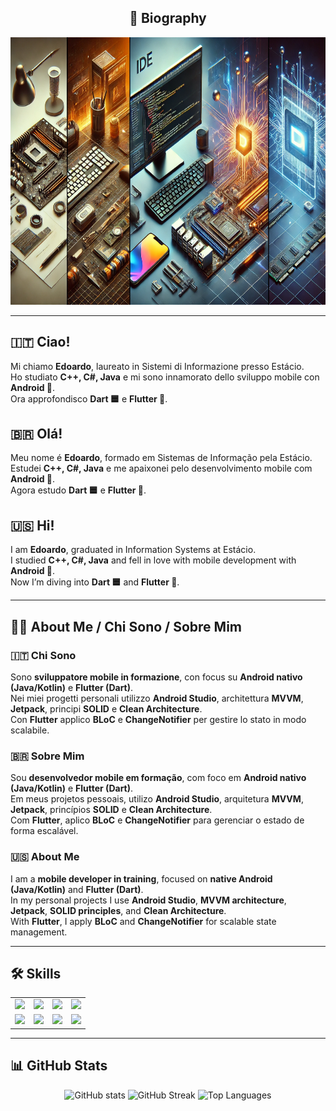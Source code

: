 <h2 align="center">🪪 Biography</h2>

<p align="center">
  <img src="Banner tecnologia.webp" alt="Banner Edoardo - Tecnologia" width="680" height="428">
</p>

---

## 🇮🇹 Ciao! 
Mi chiamo **Edoardo**, laureato in Sistemi di Informazione presso Estácio.  
Ho studiato **C++, C#, Java** e mi sono innamorato dello sviluppo mobile con **Android 🤖**.  
Ora approfondisco **Dart 🟦** e **Flutter 💙**.

## 🇧🇷 Olá! 
Meu nome é **Edoardo**, formado em Sistemas de Informação pela Estácio.  
Estudei **C++, C#, Java** e me apaixonei pelo desenvolvimento mobile com **Android 🤖**.  
Agora estudo **Dart 🟦** e **Flutter 💙**.

## 🇺🇸 Hi! 
I am **Edoardo**, graduated in Information Systems at Estácio.  
I studied **C++, C#, Java** and fell in love with mobile development with **Android 🤖**.  
Now I’m diving into **Dart 🟦** and **Flutter 💙**.

---

## 👨‍💻 About Me / Chi Sono / Sobre Mim

### 🇮🇹 Chi Sono
Sono **sviluppatore mobile in formazione**, con focus su **Android nativo (Java/Kotlin)** e **Flutter (Dart)**.  
Nei miei progetti personali utilizzo **Android Studio**, architettura **MVVM**, **Jetpack**, principi **SOLID** e **Clean Architecture**.  
Con **Flutter** applico **BLoC** e **ChangeNotifier** per gestire lo stato in modo scalabile.

### 🇧🇷 Sobre Mim
Sou **desenvolvedor mobile em formação**, com foco em **Android nativo (Java/Kotlin)** e **Flutter (Dart)**.  
Em meus projetos pessoais, utilizo **Android Studio**, arquitetura **MVVM**, **Jetpack**, princípios **SOLID** e **Clean Architecture**.  
Com **Flutter**, aplico **BLoC** e **ChangeNotifier** para gerenciar o estado de forma escalável.

### 🇺🇸 About Me
I am a **mobile developer in training**, focused on **native Android (Java/Kotlin)** and **Flutter (Dart)**.  
In my personal projects I use **Android Studio**, **MVVM architecture**, **Jetpack**, **SOLID principles**, and **Clean Architecture**.  
With **Flutter**, I apply **BLoC** and **ChangeNotifier** for scalable state management.

---

## 🛠️ Skills
<p align="center">
<table>
<tr>
<td align="center">
<img src="https://img.shields.io/badge/Java-ED8B00?style=for-the-badge&logo=java&logoColor=white">
</td>
<td align="center">
<img src="https://img.shields.io/badge/Kotlin-0095D5?style=for-the-badge&logo=kotlin&logoColor=white">
</td>
<td align="center">
<img src="https://img.shields.io/badge/Dart-0175C2?style=for-the-badge&logo=dart&logoColor=white">
</td>
<td align="center">
<img src="https://img.shields.io/badge/Flutter-02569B?style=for-the-badge&logo=flutter&logoColor=white">
</td>
</tr>
<tr>
<td align="center">
<img src="https://img.shields.io/badge/Android-3DDC84?style=for-the-badge&logo=android&logoColor=white">
</td>
<td align="center">
<img src="https://img.shields.io/badge/Git-F05032?style=for-the-badge&logo=git&logoColor=white">
</td>
<td align="center">
<img src="https://img.shields.io/badge/SQLite-003B57?style=for-the-badge&logo=sqlite&logoColor=white">
</td>
<td align="center">
<img src="https://img.shields.io/badge/Firebase-FFCA28?style=for-the-badge&logo=firebase&logoColor=white">
</td>
</tr>
</table>
</p>

---

## 📊 GitHub Stats
<p align="center">
  <img src="https://github-readme-stats.vercel.app/api?username=EdoTXp&show_icons=true&theme=radical" alt="GitHub stats">
  <img src="https://github-readme-streak-stats.herokuapp.com/?user=EdoTXp&theme=radical" alt="GitHub Streak">
  <img src="https://github-readme-stats.vercel.app/api/top-langs/?username=EdoTXp&layout=compact&theme=radical" alt="Top Languages">
</p>
